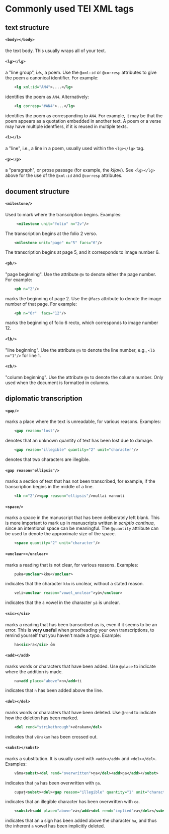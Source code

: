 # Commonly used TEI XML tags


## text structure

#### `<body></body>`

the text body. This usually wraps all of your text.


#### `<lg></lg>`

a "line group", i.e., a poem. Use the `@xml:id` or `@corresp` attributes to give the poem a canonical identifier. For example:

```xml	
	<lg xml:id="AN4">....</lg>
```
identifies the poem as `AN4`. Alternatively:

```xml
	<lg corresp="#AN4">...</lg>
```
identifies the poem as corresponding to `AN4`. For example, it may be that the poem appears as a quotation embedded in another text. A poem or a verse may have multiple identfiers, if it is reused in multiple texts.


#### `<l></l>`

a "line", i.e., a line in a poem, usually used within the `<lg></lg>` tag.


#### `<p></p>`

a "paragraph", or prose passage (for example, the _kiḷavi_). See `<lg></lg>` above for the use of the `@xml:id` and `@corresp` attributes.


## document structure

#### `<milestone/>`

Used to mark where the transcription begins. Examples:

```xml
	 <milestone unit="folio" n="2v"/>
```	
The transcription begins at the folio 2 verso.

```xml
	<milestone unit="page" n="5" facs="6"/>
```
The transcription begins at page 5, and it corresponds to image number 6.
 
#### `<pb/>`

"page beginning". Use the attribute `@n` to denote either the page number. For example:

```xml
	<pb n="2"/>
```
marks the beginning of page 2. Use the `@facs` attribute to denote the image number of that page. For example:

```xml
	<pb n="6r"  facs="12"/>
```
marks the beginning of folio 6 recto, which corresponds to image number 12.


#### `<lb/>`

"line beginning". Use the attribute `@n` to denote the line number, e.g., `<lb n="1"/>` for line 1.


#### `<cb/>`

"column beginning". Use the attribute `@n` to denote the column number. Only used when the document is formatted in columns.


## diplomatic transcription

#### `<gap/>`

marks a place where the text is unreadable, for various reasons. Examples:
	
```xml
	<gap reason="lost"/>
```
denotes that an unknown quantity of text has been lost due to damage.

```xml
	<gap reason="illegible" quantity="2" unit="character"/>
```
denotes that two characters are illegible.

#### `<gap reason="ellipsis"/>`

marks a section of text that has not been transcribed, for example, if the transcription begins in the middle of a line.

```xml
	<lb n="2"/><gap reason="ellipsis"/>mullai vannuti
```


#### `<space/>`

marks a space in the manuscript that has been deliberately left blank. This is more important to mark up in manuscripts written in _scriptio continua_, since an intentional space can be meaningful. The `@quantity` attribute can be used to denote the approximate size of the space.

```xml
	<space quantity="2" unit="character"/>
```


#### `<unclear></unclear>`

marks a reading that is not clear, for various reasons. Examples:

```xml
	puka<unclear>kku</unclear>
```
indicates that the character `kku` is unclear, without a stated reason.

```xml
    veḷi<unclear reason="vowel_unclear">yā</unclear>
```
indicates that the `ā` vowel in the character `yā` is unclear. 


#### `<sic></sic>`

marks a reading that has been transcribed as is, even if it seems to be an error. This is **very useful** when proofreading your own transcriptions, to remind yourself that you haven't made a typo. Example:
	
```xml
	ha<sic>ra</sic> ōm
```		


#### `<add></add>`

marks words or characters that have been added. Use `@place` to indicate where the addition is made.

```xml
	na<add place="above">n</add>ti
```
indicates that `n` has been added above the line.


#### `<del></del>`

marks words or characters that have been deleted. Use `@rend` to indicate how the deletion has been marked.

```xml
	<del rend="strikethrough">vērakam</del>
```
indicates that `vērakam` has been crossed out.


#### `<subst></subst>`

marks a substitution. It is usually used with `<add></add>` and `<del></del>`. Examples: 

```xml
	vāma<subst><del rend="overwritten">ṇa</del><add>ṉa</add></subst>
```
indicates that `ṇa` has been overwritten with `ṉa`.

```xml
	cupaṭ<subst><del><gap reason="illegible" quantity="1" unit="character"/></del><add>ca</add></subst>m
```
indicates that an illegible character has been overwritten with `ca`.

```xml
	<subst>h<add place="above">ā</add><del rend="implied">a</del></subst>
```
indicates that an `ā` sign has been added above the character `ha`, and thus the inherent `a` vowel has been implicitly deleted.
